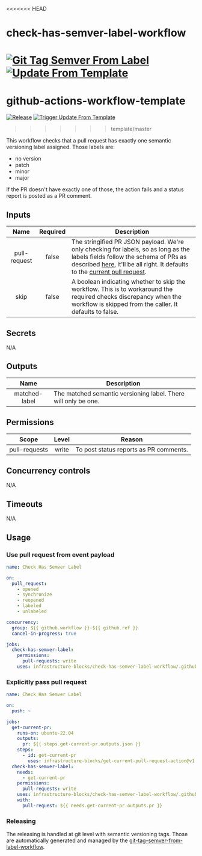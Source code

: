 <<<<<<< HEAD
# check-has-semver-label-workflow
[![Git Tag Semver From Label](https://github.com/infrastructure-blocks/check-has-semver-label-workflow/actions/workflows/git-tag-semver-from-label.yml/badge.svg)](https://github.com/infrastructure-blocks/check-has-semver-label-workflow/actions/workflows/git-tag-semver-from-label.yml)
[![Update From Template](https://github.com/infrastructure-blocks/check-has-semver-label-workflow/actions/workflows/update-from-template.yml/badge.svg)](https://github.com/infrastructure-blocks/check-has-semver-label-workflow/actions/workflows/update-from-template.yml)
=======
# github-actions-workflow-template
[![Release](https://github.com/infrastructure-blocks/github-actions-workflow-template/actions/workflows/release.yml/badge.svg)](https://github.com/infrastructure-blocks/github-actions-workflow-template/actions/workflows/release.yml)
[![Trigger Update From Template](https://github.com/infrastructure-blocks/github-actions-workflow-template/actions/workflows/trigger-update-from-template.yml/badge.svg)](https://github.com/infrastructure-blocks/github-actions-workflow-template/actions/workflows/trigger-update-from-template.yml)
>>>>>>> template/master

This workflow checks that a pull request has exactly one semantic versioning label assigned. Those labels
are:
- no version
- patch
- minor
- major

If the PR doesn't have exactly one of those, the action fails and a status report is posted as a PR comment.

## Inputs

|     Name     | Required | Description                                                                                                                                                                                                                                                                                                                                                           |
|:------------:|:--------:|-----------------------------------------------------------------------------------------------------------------------------------------------------------------------------------------------------------------------------------------------------------------------------------------------------------------------------------------------------------------------|
| pull-request |  false   | The stringified PR JSON payload. We're only checking for labels, so as long as the labels fields follow the schema of PRs as described [here](https://docs.github.com/en/webhooks/webhook-events-and-payloads#pull_request), it'll be all right. It defaults to the [current pull request](https://github.com/infrastructure-blocks/get-current-pull-request-action). |
|     skip     |  false   | A boolean indicating whether to skip the workflow. This is to workaround the required checks discrepancy when the workflow is skipped from the caller. It defaults to false.                                                                                                                                                                                          |

## Secrets

N/A

## Outputs

|     Name      | Description                                                    |
|:-------------:|----------------------------------------------------------------|
| matched-label | The matched semantic versioning label. There will only be one. |

## Permissions

|     Scope     | Level | Reason                                 |
|:-------------:|:-----:|----------------------------------------|
| pull-requests | write | To post status reports as PR comments. |

## Concurrency controls

N/A

## Timeouts

N/A

## Usage

### Use pull request from event payload

```yaml
name: Check Has Semver Label

on:
  pull_request:
    - opened
    - synchronize
    - reopened
    - labeled
    - unlabeled

concurrency:
  group: ${{ github.workflow }}-${{ github.ref }}
  cancel-in-progress: true

jobs:
  check-has-semver-label:
    permissions:
      pull-requests: write
    uses: infrastructure-blocks/check-has-semver-label-workflow/.github/workflows/workflow.yml@v2
```
### Explicitly pass pull request

```yaml
name: Check Has Semver Label

on:
  push: ~

jobs:
  get-current-pr:
    runs-on: ubuntu-22.04
    outputs:
      pr: ${{ steps.get-current-pr.outputs.json }}
    steps:
      - id: get-current-pr
        uses: infrastructure-blocks/get-current-pull-request-action@v1
  check-has-semver-label:
    needs:
      - get-current-pr
    permissions:
      pull-requests: write
    uses: infrastructure-blocks/check-has-semver-label-workflow/.github/workflows/workflow.yml@v2
    with:
      pull-request: ${{ needs.get-current-pr.outputs.pr }}
```

### Releasing

The releasing is handled at git level with semantic versioning tags. Those are automatically generated and managed
by the [git-tag-semver-from-label-workflow](https://github.com/infrastructure-blocks/git-tag-semver-from-label-workflow).
